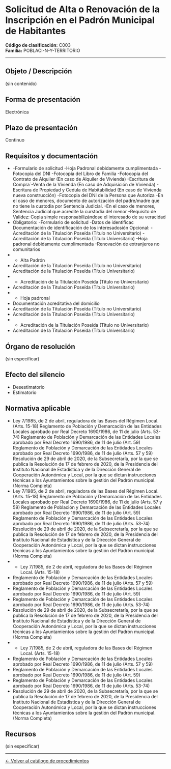 # Solicitud de Alta o Renovación de la Inscripción en el Padrón Municipal de Habitantes

**Código de clasificación:** C003  
**Familia:** POBLACI-N-Y-TERRITORIO

---

## Objeto / Descripción

(sin contenido)

## Forma de presentación

Electrónica

## Plazo de presentación

Continuo

## Requisitos y documentación

- -Formulario de solicitud
-Hoja Padronal debidamente cumplimentada
-Fotocopia del DNI
-Fotocopia del Libro de Familia
-Fotocopia del Contrato de Alquiler  (En caso de Alquiler de Vivienda)
-Escritura de Compra´-Venta de la Vivienda (En caso de Adquisición de Vivienda)
-Escritura de Propiedad y Cedula de Habitabilidad (En caso de Vivienda nueva construcción)
-Fotocopia del DNI de la Persona que Autoriza
-En el caso de menores, documento de autorización del padre/madre que no tiene la custodia por Sentencia Judicial.
-En el caso de menores, Sentencia Judicial que acredite la curstodia del menor
-Requisito de Validez: Copia simple responsabilizándose el interesado de su veracidad
- Obligatorio:
-Formulario de solicitud
-Datos de identificac Documentación de identificación de los interesadosión
Opcional:
-Acreditación de la Titulación Poseída (Título no Universitario)
-Acreditación de la Titulación Poseída (Título Universitario)
-Hoja padronal debidamente cumplimentada
-Renovación de extranjeros no comunitarios
- - Alta Padrón
- Acreditación de la Titulación Poseída (Título no Universitario)
Acreditación de la Titulación Poseída (Título Universitario)
- - Acreditación de la Titulación Poseída (Título no Universitario)
- Acreditación de la Titulación Poseída (Título Universitario)
- - Hoja padronal
- Documentación acreditativa del domicilio
- Acreditación de la Titulación Poseída (Título no Universitario)
- Acreditación de la Titulación Poseída (Título Universitario)
- - Acreditación de la Titulación Poseída (Título no Universitario)
- Acreditación de la Titulación Poseída (Título Universitario)

## Órgano de resolución

(sin especificar)

## Efecto del silencio

- Desestimatorio
- Estimatorio

## Normativa aplicable

- Ley 7/1985, de 2 de abril, reguladora de las Bases del Régimen Local. (Arts. 15-18)
Reglamento de Población y Demarcación de las Entidades Locales aprobado por Real Decreto 1690/1986, de 11 de julio (Arts. 53-74)
Reglamento de Población y Demarcación de las Entidades Locales aprobado por Real Decreto 1690/1986, de 11 de julio (Art. 59)
Reglamento de Población y Demarcación de las Entidades Locales aprobado por Real Decreto 1690/1986, de 11 de julio (Arts. 57 y 59)
Resolución de 29 de abril de 2020, de la Subsecretaría, por la que se publica la Resolución de 17 de febrero de 2020, de la Presidencia del Instituto Nacional de Estadística y de la Dirección General de Cooperación Autonómica y Local, por la que se dictan instrucciones técnicas a los Ayuntamientos sobre la gestión del Padrón municipal. (Norma Completa)
- Ley 7/1985, de 2 de abril, reguladora de las Bases del Régimen Local. (Arts. 15-18)
Reglamento de Población y Demarcación de las Entidades Locales aprobado por Real Decreto 1690/1986, de 11 de julio (Arts. 57 y 59)
Reglamento de Población y Demarcación de las Entidades Locales aprobado por Real Decreto 1690/1986, de 11 de julio (Art. 59)
Reglamento de Población y Demarcación de las Entidades Locales aprobado por Real Decreto 1690/1986, de 11 de julio (Arts. 53-74)
Resolución de 29 de abril de 2020, de la Subsecretaría, por la que se publica la Resolución de 17 de febrero de 2020, de la Presidencia del Instituto Nacional de Estadística y de la Dirección General de Cooperación Autonómica y Local, por la que se dictan instrucciones técnicas a los Ayuntamientos sobre la gestión del Padrón municipal. (Norma Completa)
- - Ley 7/1985, de 2 de abril, reguladora de las Bases del Régimen Local. (Arts. 15-18)
- Reglamento de Población y Demarcación de las Entidades Locales aprobado por Real Decreto 1690/1986, de 11 de julio (Arts. 57 y 59)
- Reglamento de Población y Demarcación de las Entidades Locales aprobado por Real Decreto 1690/1986, de 11 de julio (Art. 59)
- Reglamento de Población y Demarcación de las Entidades Locales aprobado por Real Decreto 1690/1986, de 11 de julio (Arts. 53-74)
- Resolución de 29 de abril de 2020, de la Subsecretaría, por la que se publica la Resolución de 17 de febrero de 2020, de la Presidencia del Instituto Nacional de Estadística y de la Dirección General de Cooperación Autonómica y Local, por la que se dictan instrucciones técnicas a los Ayuntamientos sobre la gestión del Padrón municipal. (Norma Completa)
- - Ley 7/1985, de 2 de abril, reguladora de las Bases del Régimen Local. (Arts. 15-18)
- Reglamento de Población y Demarcación de las Entidades Locales aprobado por Real Decreto 1690/1986, de 11 de julio (Arts. 57 y 59)
- Reglamento de Población y Demarcación de las Entidades Locales aprobado por Real Decreto 1690/1986, de 11 de julio (Art. 59)
- Reglamento de Población y Demarcación de las Entidades Locales aprobado por Real Decreto 1690/1986, de 11 de julio (Arts. 53-74)
- Resolución de 29 de abril de 2020, de la Subsecretaría, por la que se publica la Resolución de 17 de febrero de 2020, de la Presidencia del Instituto Nacional de Estadística y de la Dirección General de Cooperación Autonómica y Local, por la que se dictan instrucciones técnicas a los Ayuntamientos sobre la gestión del Padrón municipal. (Norma Completa)

## Recursos

(sin especificar)

---

[← Volver al catálogo de procedimientos](../procedimientos.md)
